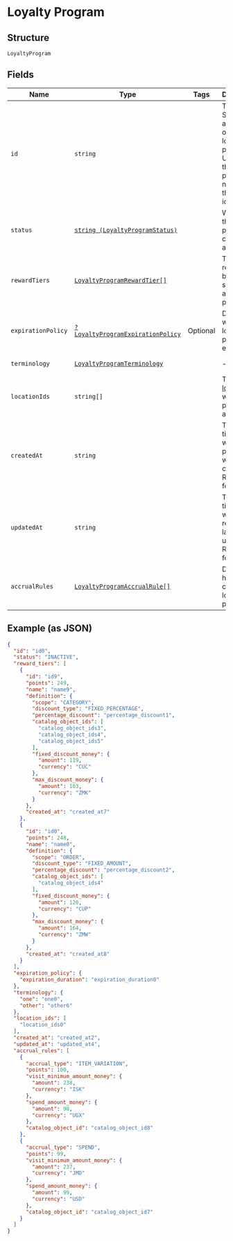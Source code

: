 
# Loyalty Program

## Structure

`LoyaltyProgram`

## Fields

| Name | Type | Tags | Description | Getter | Setter |
|  --- | --- | --- | --- | --- | --- |
| `id` | `string` |  | The Square-assigned ID of the loyalty program. Updates to<br>the loyalty program do not modify the identifier. | getId(): string | setId(string id): void |
| `status` | [`string (LoyaltyProgramStatus)`](/doc/models/loyalty-program-status.md) |  | Whether the program is currently active. | getStatus(): string | setStatus(string status): void |
| `rewardTiers` | [`LoyaltyProgramRewardTier[]`](/doc/models/loyalty-program-reward-tier.md) |  | The list of rewards for buyers, sorted by ascending points. | getRewardTiers(): array | setRewardTiers(array rewardTiers): void |
| `expirationPolicy` | [`?LoyaltyProgramExpirationPolicy`](/doc/models/loyalty-program-expiration-policy.md) | Optional | Describes when the loyalty program expires. | getExpirationPolicy(): ?LoyaltyProgramExpirationPolicy | setExpirationPolicy(?LoyaltyProgramExpirationPolicy expirationPolicy): void |
| `terminology` | [`LoyaltyProgramTerminology`](/doc/models/loyalty-program-terminology.md) |  | - | getTerminology(): LoyaltyProgramTerminology | setTerminology(LoyaltyProgramTerminology terminology): void |
| `locationIds` | `string[]` |  | The [locations](#type-Location) at which the program is active. | getLocationIds(): array | setLocationIds(array locationIds): void |
| `createdAt` | `string` |  | The timestamp when the program was created, in RFC 3339 format. | getCreatedAt(): string | setCreatedAt(string createdAt): void |
| `updatedAt` | `string` |  | The timestamp when the reward was last updated, in RFC 3339 format. | getUpdatedAt(): string | setUpdatedAt(string updatedAt): void |
| `accrualRules` | [`LoyaltyProgramAccrualRule[]`](/doc/models/loyalty-program-accrual-rule.md) |  | Defines how buyers can earn loyalty points. | getAccrualRules(): array | setAccrualRules(array accrualRules): void |

## Example (as JSON)

```json
{
  "id": "id0",
  "status": "INACTIVE",
  "reward_tiers": [
    {
      "id": "id9",
      "points": 249,
      "name": "name9",
      "definition": {
        "scope": "CATEGORY",
        "discount_type": "FIXED_PERCENTAGE",
        "percentage_discount": "percentage_discount1",
        "catalog_object_ids": [
          "catalog_object_ids3",
          "catalog_object_ids4",
          "catalog_object_ids5"
        ],
        "fixed_discount_money": {
          "amount": 119,
          "currency": "CUC"
        },
        "max_discount_money": {
          "amount": 163,
          "currency": "ZMK"
        }
      },
      "created_at": "created_at7"
    },
    {
      "id": "id0",
      "points": 248,
      "name": "name0",
      "definition": {
        "scope": "ORDER",
        "discount_type": "FIXED_AMOUNT",
        "percentage_discount": "percentage_discount2",
        "catalog_object_ids": [
          "catalog_object_ids4"
        ],
        "fixed_discount_money": {
          "amount": 120,
          "currency": "CUP"
        },
        "max_discount_money": {
          "amount": 164,
          "currency": "ZMW"
        }
      },
      "created_at": "created_at8"
    }
  ],
  "expiration_policy": {
    "expiration_duration": "expiration_duration0"
  },
  "terminology": {
    "one": "one0",
    "other": "other6"
  },
  "location_ids": [
    "location_ids0"
  ],
  "created_at": "created_at2",
  "updated_at": "updated_at4",
  "accrual_rules": [
    {
      "accrual_type": "ITEM_VARIATION",
      "points": 100,
      "visit_minimum_amount_money": {
        "amount": 238,
        "currency": "ISK"
      },
      "spend_amount_money": {
        "amount": 98,
        "currency": "UGX"
      },
      "catalog_object_id": "catalog_object_id8"
    },
    {
      "accrual_type": "SPEND",
      "points": 99,
      "visit_minimum_amount_money": {
        "amount": 237,
        "currency": "JMD"
      },
      "spend_amount_money": {
        "amount": 99,
        "currency": "USD"
      },
      "catalog_object_id": "catalog_object_id7"
    }
  ]
}
```

